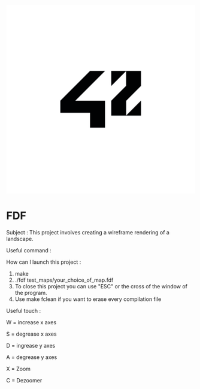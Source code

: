 ![alt text](https://github.com/LudovicDop/img/blob/main/42.jpg?raw=true)
# FDF

Subject : This project involves creating a wireframe rendering of a landscape.

Useful command :

How can I launch this project : 

1) make
2) ./fdf test_maps/your_choice_of_map.fdf
3) To close this project you can use "ESC" or the cross of the window of the program.
4) Use make fclean if you want to erase every compilation file

Useful touch :

W = increase x axes

S = degrease x axes

D = ingrease y axes

A = degrease y axes

X = Zoom

C = Dezoomer

